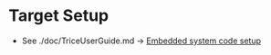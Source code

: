 # Target Setup

* See ./doc/TriceUserGuide.md -> [Embedded system code setup](https://github.com/rokath/trice/blob/master/docs/TriceUserGuide.md#24-port-it)
